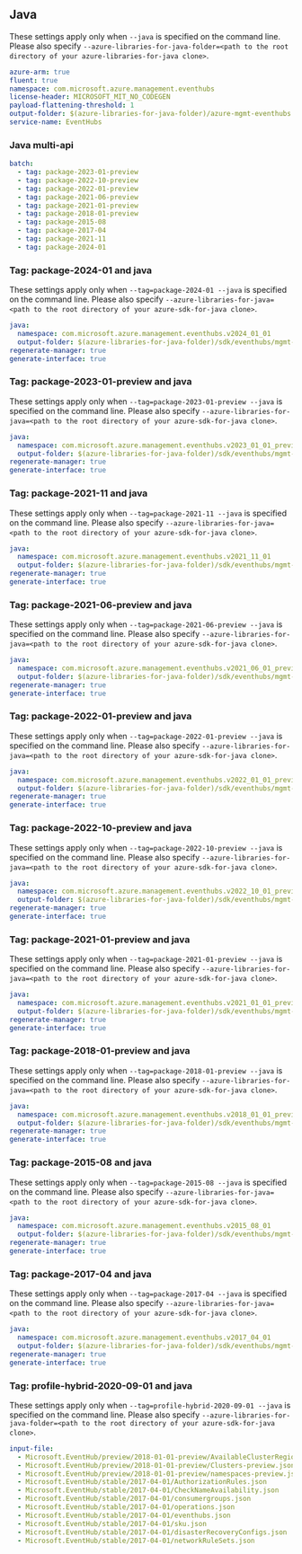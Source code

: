 ## Java

These settings apply only when `--java` is specified on the command line.
Please also specify `--azure-libraries-for-java-folder=<path to the root directory of your azure-libraries-for-java clone>`.

``` yaml $(java)
azure-arm: true
fluent: true
namespace: com.microsoft.azure.management.eventhubs
license-header: MICROSOFT_MIT_NO_CODEGEN
payload-flattening-threshold: 1
output-folder: $(azure-libraries-for-java-folder)/azure-mgmt-eventhubs
service-name: EventHubs
```

### Java multi-api

``` yaml $(java) && $(multiapi)
batch:
  - tag: package-2023-01-preview
  - tag: package-2022-10-preview
  - tag: package-2022-01-preview  
  - tag: package-2021-06-preview
  - tag: package-2021-01-preview
  - tag: package-2018-01-preview
  - tag: package-2015-08
  - tag: package-2017-04
  - tag: package-2021-11
  - tag: package-2024-01
```

### Tag: package-2024-01 and java

These settings apply only when `--tag=package-2024-01 --java` is specified on the command line.
Please also specify `--azure-libraries-for-java=<path to the root directory of your azure-sdk-for-java clone>`.

``` yaml $(tag) == 'package-2024-01' && $(java) && $(multiapi)
java:
  namespace: com.microsoft.azure.management.eventhubs.v2024_01_01
  output-folder: $(azure-libraries-for-java-folder)/sdk/eventhubs/mgmt-v2024_01_01
regenerate-manager: true
generate-interface: true
```

### Tag: package-2023-01-preview and java

These settings apply only when `--tag=package-2023-01-preview --java` is specified on the command line.
Please also specify `--azure-libraries-for-java=<path to the root directory of your azure-sdk-for-java clone>`.

``` yaml $(tag) == 'package-2023-01-preview' && $(java) && $(multiapi)
java:
  namespace: com.microsoft.azure.management.eventhubs.v2023_01_01_preview
  output-folder: $(azure-libraries-for-java-folder)/sdk/eventhubs/mgmt-v2023_01_01_preview
regenerate-manager: true
generate-interface: true
```

### Tag: package-2021-11 and java

These settings apply only when `--tag=package-2021-11 --java` is specified on the command line.
Please also specify `--azure-libraries-for-java=<path to the root directory of your azure-sdk-for-java clone>`.

``` yaml $(tag) == 'package-2021-11' && $(java) && $(multiapi)
java:
  namespace: com.microsoft.azure.management.eventhubs.v2021_11_01
  output-folder: $(azure-libraries-for-java-folder)/sdk/eventhubs/mgmt-v2021_11_01
regenerate-manager: true
generate-interface: true
```

### Tag: package-2021-06-preview and java

These settings apply only when `--tag=package-2021-06-preview --java` is specified on the command line.
Please also specify `--azure-libraries-for-java=<path to the root directory of your azure-sdk-for-java clone>`.

``` yaml $(tag) == 'package-2021-06-preview' && $(java) && $(multiapi)
java:
  namespace: com.microsoft.azure.management.eventhubs.v2021_06_01_preview
  output-folder: $(azure-libraries-for-java-folder)/sdk/eventhubs/mgmt-v2021_06_01_preview
regenerate-manager: true
generate-interface: true
```

### Tag: package-2022-01-preview and java

These settings apply only when `--tag=package-2022-01-preview --java` is specified on the command line.
Please also specify `--azure-libraries-for-java=<path to the root directory of your azure-sdk-for-java clone>`.

``` yaml $(tag) == 'package-2022-01-preview' && $(java) && $(multiapi)
java:
  namespace: com.microsoft.azure.management.eventhubs.v2022_01_01_preview
  output-folder: $(azure-libraries-for-java-folder)/sdk/eventhubs/mgmt-v2022_01_01_preview
regenerate-manager: true
generate-interface: true
```

### Tag: package-2022-10-preview and java

These settings apply only when `--tag=package-2022-10-preview --java` is specified on the command line.
Please also specify `--azure-libraries-for-java=<path to the root directory of your azure-sdk-for-java clone>`.

``` yaml $(tag) == 'package-2022-10-preview' && $(java) && $(multiapi)
java:
  namespace: com.microsoft.azure.management.eventhubs.v2022_10_01_preview
  output-folder: $(azure-libraries-for-java-folder)/sdk/eventhubs/mgmt-v2022_10_01_preview
regenerate-manager: true
generate-interface: true
```

### Tag: package-2021-01-preview and java

These settings apply only when `--tag=package-2021-01-preview --java` is specified on the command line.
Please also specify `--azure-libraries-for-java=<path to the root directory of your azure-sdk-for-java clone>`.

``` yaml $(tag) == 'package-2021-01-preview' && $(java) && $(multiapi)
java:
  namespace: com.microsoft.azure.management.eventhubs.v2021_01_01_preview
  output-folder: $(azure-libraries-for-java-folder)/sdk/eventhubs/mgmt-v2021_01_01_preview
regenerate-manager: true
generate-interface: true
```

### Tag: package-2018-01-preview and java

These settings apply only when `--tag=package-2018-01-preview --java` is specified on the command line.
Please also specify `--azure-libraries-for-java=<path to the root directory of your azure-sdk-for-java clone>`.

``` yaml $(tag) == 'package-2018-01-preview' && $(java) && $(multiapi)
java:
  namespace: com.microsoft.azure.management.eventhubs.v2018_01_01_preview
  output-folder: $(azure-libraries-for-java-folder)/sdk/eventhubs/mgmt-v2018_01_01_preview
regenerate-manager: true
generate-interface: true
```

### Tag: package-2015-08 and java

These settings apply only when `--tag=package-2015-08 --java` is specified on the command line.
Please also specify `--azure-libraries-for-java=<path to the root directory of your azure-sdk-for-java clone>`.

``` yaml $(tag) == 'package-2015-08' && $(java) && $(multiapi)
java:
  namespace: com.microsoft.azure.management.eventhubs.v2015_08_01
  output-folder: $(azure-libraries-for-java-folder)/sdk/eventhubs/mgmt-v2015_08_01
regenerate-manager: true
generate-interface: true
```

### Tag: package-2017-04 and java

These settings apply only when `--tag=package-2017-04 --java` is specified on the command line.
Please also specify `--azure-libraries-for-java=<path to the root directory of your azure-sdk-for-java clone>`.

``` yaml $(tag) == 'package-2017-04' && $(java) && $(multiapi)
java:
  namespace: com.microsoft.azure.management.eventhubs.v2017_04_01
  output-folder: $(azure-libraries-for-java-folder)/sdk/eventhubs/mgmt-v2017_04_01
regenerate-manager: true
generate-interface: true
```

### Tag: profile-hybrid-2020-09-01 and java

These settings apply only when `--tag=profile-hybrid-2020-09-01 --java` is specified on the command line.
Please also specify `--azure-libraries-for-java-folder=<path to the root directory of your azure-sdk-for-java clone>`.

``` yaml $(tag) == 'profile-hybrid-2020-09-01' && $(java)
input-file:
  - Microsoft.EventHub/preview/2018-01-01-preview/AvailableClusterRegions-preview.json
  - Microsoft.EventHub/preview/2018-01-01-preview/Clusters-preview.json
  - Microsoft.EventHub/preview/2018-01-01-preview/namespaces-preview.json
  - Microsoft.EventHub/stable/2017-04-01/AuthorizationRules.json
  - Microsoft.EventHub/stable/2017-04-01/CheckNameAvailability.json
  - Microsoft.EventHub/stable/2017-04-01/consumergroups.json
  - Microsoft.EventHub/stable/2017-04-01/operations.json
  - Microsoft.EventHub/stable/2017-04-01/eventhubs.json
  - Microsoft.EventHub/stable/2017-04-01/sku.json
  - Microsoft.EventHub/stable/2017-04-01/disasterRecoveryConfigs.json
  - Microsoft.EventHub/stable/2017-04-01/networkRuleSets.json
```
